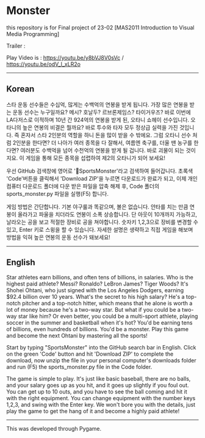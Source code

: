 # Monster
this repository is for Final project of 23-02 [MAS2011 Introduction to Visual Media Programming]


Trailer : 

Play Video is : https://youtu.be/y8bVJ8V0sVc / https://youtu.be/odV_l_xLR2o

---
Korean
---

스타 운동 선수들은 수십억, 많게는 수백억의 연봉을 받게 됩니다.  가장 많은 연봉을 받는 운동 선수는 누구일까요?  메시?  호날두?  르브론제임스?  타이거우즈?  바로 이번에 LA다저스로 이적하며 10년 간 924억의 연봉을 받게 된,  오타니 쇼헤이 선수입니다.  오타니의 높은 연봉의 비결은 뭘까요?  바로 투수와 타자 모두 정상급 실력을 가진 것입니다.  즉 혼자서 스타 2인분의 역할을 하니 돈을 많이 받을 수 밖에요.  그럼 오타니 선수 처럼 2인분을 한다면?  더 나아가 여러 종목을 다 잘해서, 여름엔 축구를, 더울 땐 농구를 한다면?  여러분도 수백억을 넘어 수천억의 연봉을 받게 될 겁니다.  바로 괴물이 되는 것이지요.  이 게임을 통해 모든 종목을 섭렵하여 제2의 오타니가 되어 보세요!

우선 GitHub 검색창에 영어로 'SportsMonster'라고 검색하여 들어갑니다.  초록색 'Code'버튼을 클릭해서 'Download ZIP'을 누르면 다운로드가 완료가 되고, 이제 개인 컴퓨터 다운로드 폴더에 다운 받은 파일을 압축 해제 후, Code 폴더의 sports_monster.py 파일을 실행(F5) 합니다.

게임 방법은 간단합니다.  기본 야구룰과 똑같으며, 볼은 없습니다.  안타를 치는 만큼 연봉이 올라가고 파울을 치더라도 연봉이 소폭 상승합니다.  단 아웃이 10개까지 가능하고, 날라오는 공을 보고 적절한 장비로 공을 쳐야합니다.  숫자키 1,2,3으로 장비를 변경할 수 있고, Enter 키로 스윙을 할 수 있습니다.  자세한 설명은 생략하고 직접 게임을 해보며 방법을 익혀 높은 연봉의 운동 선수가 돼보세요!

---
English
---

Star athletes earn billions, and often tens of billions, in salaries.  Who is the highest paid athlete?  Messi? Ronaldo? LeBron James? Tiger Woods? It's Shohei Ohtani, who just signed with the Los Angeles Dodgers, earning $92.4 billion over 10 years.  What's the secret to his high salary?  He's a top-notch pitcher and a top-notch hitter, which means that he alone is worth a lot of money because he's a two-way star. But what if you could be a two-way star like him? Or even better, you could be a multi-sport athlete, playing soccer in the summer and basketball when it's hot? You'd be earning tens of billions, even hundreds of billions. You'd be a monster. Play this game and become the next Ohtani by mastering all the sports!

 Start by typing "SportsMonster" into the GitHub search bar in English.  Click on the green 'Code' button and hit 'Download ZIP' to complete the download, now unzip the file in your personal computer's downloads folder and run (F5) the sports_monster.py file in the Code folder.
 
 The game is simple to play.  It's just like basic baseball, there are no balls, and your salary goes up as you hit, and it goes up slightly if you foul out.  You can get up to 10 outs, and you have to see the ball coming and hit it with the right equipment.  You can change equipment with the number keys 1,2,3, and swing with the Enter key.  We won't bore you with the details, just play the game to get the hang of it and become a highly paid athlete!
 
---
This was developed through Pygame.

